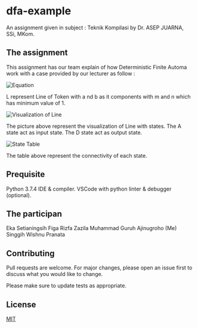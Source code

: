 # dfa-example

An assignment given in subject : Teknik Kompilasi by Dr. ASEP JUARNA, SSi, MKom.

## The assignment

This assignment has our team explain of how Deterministic Finite Automa work with a case provided by our lecturer as follow :

![Equation]("media/equation.png")

L represent Line of Token with a nd b as it components with m and n which has minimum value of 1.

![Visualization of Line]("media/visual.png")

The picture above represent the visualization of Line with states.
The A state act as input state.
The D state act as output state.

![State Table]("media/table.png")

The table above represent the connectivity of each state.

## Prequisite

Python 3.7.4 IDE & compiler.
VSCode with python linter & debugger (optional).

## The participan

Eka Setianingsih
Figa Rizfa Zazila
Muhammad Guruh Ajinugroho (Me)
Singgih Wishnu Pranata

## Contributing

Pull requests are welcome. For major changes, please open an issue first to discuss what you would like to change.

Please make sure to update tests as appropriate.

## License

[MIT](https://choosealicense.com/licenses/mit/)


